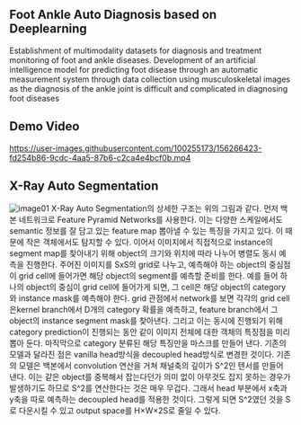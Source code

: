 ## Foot Ankle Auto Diagnosis based on Deeplearning
Establishment of multimodality datasets for diagnosis and treatment monitoring of foot and ankle diseases. Development of an artificial intelligence model for predicting foot disease through an automatic measurement system through data collection using musculoskeletal images as the diagnosis of the ankle joint is difficult and complicated in diagnosing foot diseases

## Demo Video
https://user-images.githubusercontent.com/100255173/156266423-fd254b86-9cdc-4aa5-87b6-c2ca4e4bcf0b.mp4

## X-Ray Auto Segmentation
![image01](https://user-images.githubusercontent.com/100255173/156273017-ba91890b-a486-44db-b4e8-9c5680f658df.png)
X-Ray Auto Segmentation의 상세한 구조는 위의 그림과 같다. 먼저 백본 네트워크로 Feature Pyramid Networks를 사용한다. 이는 다양한 스케일에서도 semantic 정보를 잘 담고 있는 feature map 뽑아낼 수 있는 특징을 가지고 있다. 이 때문에 작은 객체에서도 탐지할 수 있다. 이어서 이미지에서 직접적으로 instance의 segment map를 찾아내기 위해 object의 크기와 위치에 따라 나누어 병렬도 동시 예측을 진행한다. 주어진 이미지를 SxS의 grid로 나누고, 예측해야 하는 object의 중심점이 grid cell에 들어가면 해당 object의 segment를 예측할 준비를 한다. 예를 들어 하나의 object의 중심이 grid cell에 들어가게 되면, 그 cell은 해당 object의 category와 instance mask를 예측해야 한다. grid 관점에서 network를 보면 각각의 grid cell은kernel branch에서 D개의 category 확률을 예측하고, feature branch에서 그 object의 instance segment mask를 찾아낸다. 그리고 이는 동시에 진행되기 위해 category prediction이 진행되는 동안 같이 이미지 전체에 대한 객체의 특징점을 미리 뽑아 둔다. 마직막으로 category 분류된 해당 특징만을 마스크를 만들어 낸다. 
기존의 모델과 달라진 점은 vanilla head방식을 decoupled head방식로 변경한 것이다. 기존의 모델은 백본에서 convolution 연산을 거쳐 채널축의 깊이가 S^2인 텐서를 만들어 낸다. 이는 같은 object를 중복해서 잡는다던가 의미 없이 아무것도 잡지 못하는 경우가 발생하기도 하므로 S^2를 연산한다는 것은 매우 무겁다. 그래서 head 부분에서 x축과 y축을 따로 예측하는 decoupled head를 적용한 것이다. 그렇게 되면 S^2였던 것을 S로 다운시킬 수 있고 output space를 H×W×2S로 줄일 수 있다. 
